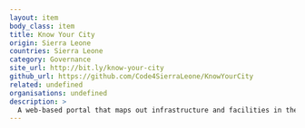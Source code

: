 ```yaml
---
layout: item
body_class: item
title: Know Your City
origin: Sierra Leone
countries: Sierra Leone
category: Governance
site_url: http://bit.ly/know-your-city
github_url: https://github.com/Code4SierraLeone/KnowYourCity
related: undefined
organisations: undefined
description: >
  A web-based portal that maps out infrastructure and facilities in the informal settlements in Freetown.
---
```

